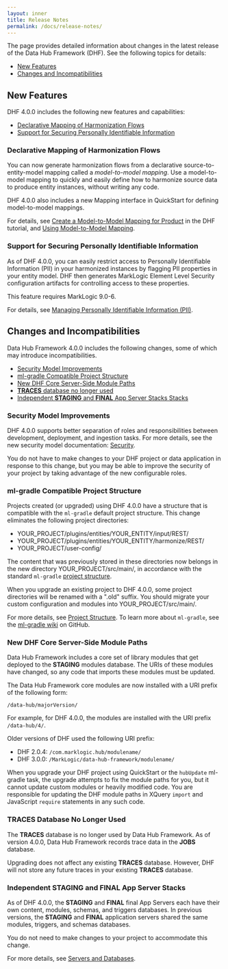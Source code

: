 ```yaml
---
layout: inner
title: Release Notes
permalink: /docs/release-notes/
---
```

The page provides detailed information about changes in the latest release of the Data Hub Framework (DHF). See the following topics for details:

* [New Features](#new-features)
* [Changes and Incompatibilities](#changes-and-incompatibilities)

## New Features

DHF 4.0.0 includes the following new features and capabilities:

* [Declarative Mapping of Harmonization Flows](#declarative-mapping-of-harmonization-flows)
* [Support for Securing Personally Identifiable Information](#support-for-securing-personally-identifiable-information)

### Declarative Mapping of Harmonization Flows

You can now generate harmonization flows from a declarative source-to-entity-model mapping called a _model-to-model mapping_. Use a model-to-model mapping to quickly and easily define how to harmonize source data to produce entity instances, without writing any code.

DHF 4.0.0 also includes a new Mapping interface in QuickStart for defining model-to-model mappings.

For details, see [Create a Model-to-Model Mapping for Product](../../tutorial/mapping-product-entity/) in the DHF tutorial, and [Using Model-to-Model Mapping]({{site.baseurl}}/harmonize/mapping).

### Support for Securing Personally Identifiable Information

As of DHF 4.0.0, you can easily restrict access to Personally Identifiable Information (PII) in your harmonized instances by flagging PII properties in your entity model. DHF then generates MarkLogic Element Level Security configuration artifacts for controlling access to these properties.

This feature requires MarkLogic 9.0-6.

For details, see [Managing Personally Identifiable Information (PII)]({{site.baseurl}}/govern/pii).

## Changes and Incompatibilities

Data Hub Framework 4.0.0 includes the following changes, some of which may introduce incompatibilities.

* [Security Model Improvements](#security-model-improvements)
* [ml-gradle Compatible Project Structure](#ml-gradle-compatible-project-structure)
* [New DHF Core Server-Side Module Paths](#new-dhf-core-server-side-module-paths)
* [**TRACES** database no longer used](#traces-database-no-longer-used)
* [Independent **STAGING** and **FINAL** App Server Stacks Stacks](#independent-staging-and-final-app-server-stacks)

### Security Model Improvements
DHF 4.0.0 supports better separation of roles and responsibilities between development, deployment, and ingestion tasks. For more details, see the new security model documentation: [Security]({{site.baseurl}}/docs/security).

You do not have to make changes to your DHF project or data application in response to this change, but you may be able to improve the security of your project by taking advantage of the new configurable roles.

### ml-gradle Compatible Project Structure

Projects created (or upgraded) using DHF 4.0.0 have a structure that is compatible with the `ml-gradle` default project structure. This change eliminates the following project directories:

* YOUR_PROJECT/plugins/entities/YOUR_ENTITY/input/REST/
* YOUR_PROJECT/plugins/entities/YOUR_ENTITY/harmonize/REST/
* YOUR_PROJECT/user-config/

The content that was previously stored in these directories now belongs in the new directory YOUR_PROJECT/src/main/, in accordance with the standard `ml-gradle` [project structure](https://github.com/marklogic-community/ml-gradle/wiki/Project-layout).

When you upgrade an existing project to DHF 4.0.0, some project directories will be renamed with a ".old" suffix. You should migrate your custom configuration and modules into YOUR_PROJECT/src/main/.

For more details, see [Project Structure]({{site.baseurl}}/understanding/project-structure). To learn more about `ml-gradle`, see the [ml-gradle wiki](https://github.com/marklogic-community/ml-gradle/wiki) on GitHub.

### New DHF Core Server-Side Module Paths

Data Hub Framework includes a core set of library modules that get deployed to the **STAGING** modules database. The URIs of these modules have changed, so any code that imports these modules must be updated.

The Data Hub Framework core modules are now installed with a URI prefix of the following form:
```
/data-hub/majorVersion/
```
For example, for DHF 4.0.0, the modules are installed with the URI prefix `/data-hub/4/`.

Older versions of DHF used the following URI prefix:

* DHF 2.0.4: `/com.marklogic.hub/modulename/`
* DHF 3.0.0: `/MarkLogic/data-hub-framework/modulename/`

When you upgrade your DHF project using QuickStart or the `hubUpdate` ml-gradle task, the upgrade attempts to fix the module paths for you, but it cannot update custom modules or heavily modified code. You are responsible for updating the DHF module paths in XQuery `import` and JavaScript `require` statements in any such code.

### **TRACES** Database No Longer Used
The **TRACES** database is no longer used by Data Hub Framework. As of version 4.0.0, Data Hub Framework records trace data in the **JOBS** database.

Upgrading does not affect any existing **TRACES** database. However, DHF will not store any future traces in your existing **TRACES** database.

### Independent **STAGING** and **FINAL** App Server Stacks

As of DHF 4.0.0, the **STAGING** and **FINAL** final App Servers each have their own content, modules, schemas, and triggers databases. In previous versions, the **STAGING** and **FINAL** application servers shared the same modules, triggers, and schemas databases.

You do not need to make changes to your project to accommodate this change.

For more details, see [Servers and Databases]({{site.baseurl}}/docs/architecture#servers-and-databases).
